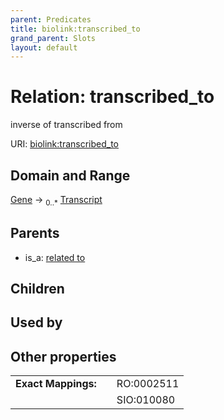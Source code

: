 ```yaml
---
parent: Predicates
title: biolink:transcribed_to
grand_parent: Slots
layout: default
---
```


# Relation: transcribed_to


inverse of transcribed from

URI: [biolink:transcribed_to](https://w3id.org/biolink/vocab/transcribed_to)

## Domain and Range

[Gene](Gene.md) ->  <sub>0..\*</sub> [Transcript](Transcript.md)

## Parents

 *  is_a: [related to](related_to.md)

## Children


## Used by


## Other properties

|  |  |  |
| --- | --- | --- |
| **Exact Mappings:** | | RO:0002511 |
|  | | SIO:010080 |


